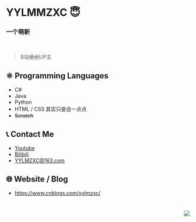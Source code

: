 # YYLMMZXC 😇
### 一个萌新


<br/>

> B站~~低创~~UP主

## ⚛️ Programming Languages
- C#
- Java
- Python
- HTML / CSS
其实只是会一点点
- ~~Scratch~~
## 📞 Contact Me
- [Youtube](https://www.youtube.com/channel/UC9sSvoOdEGqmz4l1u4_YXVA)
- [Bilibili](https://space.bilibili.com/392592375)
- YYLMZXC@163.com
## 🌐 Website / Blog
- https://www.cnblogs.com/yylmzxc/

#

<img align="right" src="https://images.cnblogs.com/cnblogs_com/blogs/745527/galleries/2136998/o_220402091812_%E9%AD%88.jpg">

